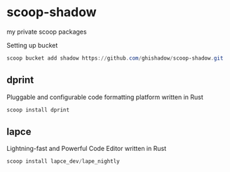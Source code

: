 # scoop-shadow

my private scoop packages

Setting up bucket

``` powershell
scoop bucket add shadow https://github.com/ghishadow/scoop-shadow.git

```

## dprint

Pluggable and configurable code formatting platform written in Rust

``` powershell
scoop install dprint

```

## lapce

Lightning-fast and Powerful Code Editor written in Rust

``` powershell
scoop install lapce_dev/lape_nightly

```
